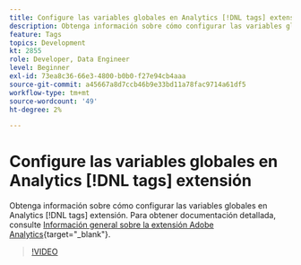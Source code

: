 ```yaml
---
title: Configure las variables globales en Analytics [!DNL tags] extensión
description: Obtenga información sobre cómo configurar las variables globales en Analytics [!DNL tags] extensión.
feature: Tags
topics: Development
kt: 2855
role: Developer, Data Engineer
level: Beginner
exl-id: 73ea8c36-66e3-4800-b0b0-f27e94cb4aaa
source-git-commit: a45667a8d7ccb46b9e33bd11a78fac9714a61df5
workflow-type: tm+mt
source-wordcount: '49'
ht-degree: 2%

---
```


# Configure las variables globales en Analytics [!DNL tags] extensión

Obtenga información sobre cómo configurar las variables globales en Analytics [!DNL tags] extensión. Para obtener documentación detallada, consulte [Información general sobre la extensión Adobe Analytics](https://experienceleague.adobe.com/docs/experience-platform/tags/extensions/client/analytics/overview.html?lang=es){target="_blank"}.

>[!VIDEO](https://video.tv.adobe.com/v/27181/?quality=12&learn=on)

